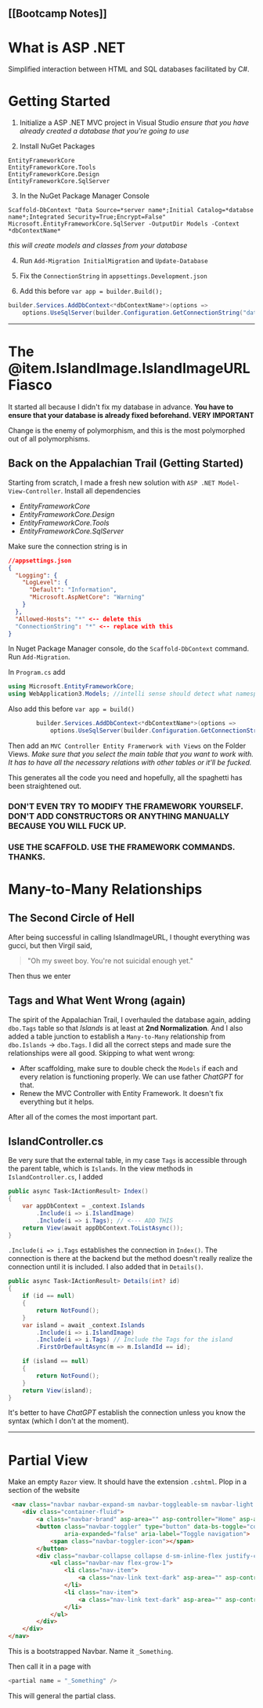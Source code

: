 [[Bootcamp Notes]]
---

# What is ASP .NET
Simplified interaction between HTML and SQL databases facilitated by C#.
# Getting Started
1. Initialize a ASP .NET MVC project in Visual Studio
*ensure that you have already created a database that you're going to use*

2. Install NuGet Packages
```
EntityFrameworkCore
EntityFrameworkCore.Tools
EntityFrameworkCore.Design
EntityFrameworkCore.SqlServer
```

3. In the NuGet Package Manager Console
```
Scaffold-DbContext "Data Source=*server name*;Initial Catalog=*databse name*;Integrated Security=True;Encrypt=False" Microsoft.EntityFrameworkCore.SqlServer -OutputDir Models -Context *dbContextName*
```
*this will create models and classes from your database*

4. Run `Add-Migration InitialMigration` and `Update-Database`

5. Fix the `ConnectionString` in `appsettings.Development.json`

6. Add this before `var app = builder.Build();`
```csharp
builder.Services.AddDbContext<*dbContextName*>(options => 
	options.UseSqlServer(builder.Configuration.GetConnectionString("databaseName")));
```


---

# The @item.IslandImage.IslandImageURL Fiasco

It started all because I didn't fix my database in advance.
**You have to ensure that your database is already fixed beforehand. VERY IMPORTANT**

Change is the enemy of polymorphism, and this is the most polymorphed out of all polymorphisms.

## Back on the Appalachian Trail (Getting Started)
Starting from scratch, I made a fresh new solution with `ASP .NET Model-View-Controller`.
Install all dependencies
- *EntityFrameworkCore*
- *EntityFrameworkCore.Design*
- *EntityFrameworkCore.Tools*
- *EntityFrameworkCore.SqlServer*

Make sure the connection string is in
```json
//appsettings.json
{
  "Logging": {
    "LogLevel": {
      "Default": "Information",
      "Microsoft.AspNetCore": "Warning"
    }
  },
  "Allowed-Hosts": "*" <-- delete this
  "ConnectionString": "*" <-- replace with this
}
```

In Nuget Package Manager console, do the `Scaffold-DbContext` command. Run `Add-Migration`.

In `Program.cs` add
```csharp
using Microsoft.EntityFrameworkCore;
using WebApplication3.Models; //intelli sense should detect what namespace the DbContext Models are in
```

Also add this before `var app = build()`
```csharp
        builder.Services.AddDbContext<*dbContextName*>(options => 
            options.UseSqlServer(builder.Configuration.GetConnectionString("databaseName")));
```

Then add an `MVC Controller Entity Framerwork with Views` on the Folder Views. 
*Make sure that you select the main table that you want to work with. It has to have all the necessary relations with other tables or it'll be fucked.*

This generates all the code you need and hopefully, all the spaghetti has been straightened out.

### DON'T EVEN TRY TO MODIFY THE FRAMEWORK YOURSELF. DON'T ADD CONSTRUCTORS OR ANYTHING MANUALLY BECAUSE YOU WILL FUCK UP.
### USE THE SCAFFOLD. USE THE FRAMEWORK COMMANDS. THANKS.

# Many-to-Many Relationships

## The Second Circle of Hell
After being successful in calling IslandImageURL, I thought everything was gucci, but then Virgil said,
> "Oh my sweet boy. You're not suicidal enough yet."

Then thus we enter
## Tags and What Went Wrong (again)
The spirit of the Appalachian Trail, I overhauled the database again, adding `dbo.Tags` table so that *Islands* is at least at **2nd Normalization**. And I also added a table junction to establish a `Many-to-Many` relationship from `dbo.Islands` -> `dbo.Tags`. I did all the correct steps and made sure the relationships were all good. Skipping to what went wrong:

- After scaffolding, make sure to double check the `Models` if each and every relation is functioning properly. We can use father *ChatGPT* for that.
- Renew the MVC Controller with Entity Framework. It doesn't fix everything but it helps.

After all of the comes the most important part.

## IslandController.cs
Be very sure that the external table, in my case `Tags` is accessible through the parent table, which is `Islands`. In the view methods in `IslandController.cs`, I added
```csharp
public async Task<IActionResult> Index()
{
	var appDbContext = _context.Islands
		.Include(i => i.IslandImage)
		.Include(i => i.Tags); // <--- ADD THIS
	return View(await appDbContext.ToListAsync());
}
```

`.Include(i => i.Tags` establishes the connection in `Index()`. The connection is there at the backend but the method doesn't really realize the connection until it is included. I also added that in `Details()`.

```csharp
public async Task<IActionResult> Details(int? id)
{
	if (id == null)
	{
		return NotFound();
	}
	var island = await _context.Islands
		.Include(i => i.IslandImage)
		.Include(i => i.Tags) // Include the Tags for the island
		.FirstOrDefaultAsync(m => m.IslandId == id);

	if (island == null)
	{
		return NotFound();
	}
	return View(island);
}
```

It's better to have *ChatGPT* establish the connection unless you know the syntax (which I don't at the moment).

--- 
# Partial View
Make an empty `Razor` view. It should have the extension `.cshtml`. Plop in a section of the website
```html
 <nav class="navbar navbar-expand-sm navbar-toggleable-sm navbar-light bg-white border-bottom box-shadow mb-3">
    <div class="container-fluid">
        <a class="navbar-brand" asp-area="" asp-controller="Home" asp-action="Index">WebApplication3</a>
        <button class="navbar-toggler" type="button" data-bs-toggle="collapse" data-bs-target=".navbar-collapse" aria-controls="navbarSupportedContent"
                aria-expanded="false" aria-label="Toggle navigation">
            <span class="navbar-toggler-icon"></span>
        </button>
        <div class="navbar-collapse collapse d-sm-inline-flex justify-content-between">
            <ul class="navbar-nav flex-grow-1">
                <li class="nav-item">
                    <a class="nav-link text-dark" asp-area="" asp-controller="Home" asp-action="Index">Home</a>
                </li>
                <li class="nav-item">
                    <a class="nav-link text-dark" asp-area="" asp-controller="Home" asp-action="Privacy">Privacy</a>
                </li>
            </ul>
        </div>
    </div>
</nav>
```
This is a bootstrapped Navbar. Name it `_Something`.

Then call it in a page with
```csharp
<partial name = "_Something" />
```

This will general the partial class.